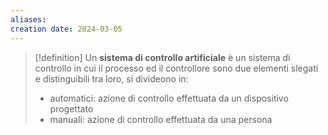 ```yaml
---
aliases: 
creation date: 2024-03-05
---
```


>[!definition]
>Un **sistema di controllo artificiale** è un sistema di controllo in cui il processo ed il controllore sono due elementi slegati e distinguibili tra loro, si divideono in:
>- automatici: azione di controllo effettuata da un dispositivo progettato
>- manuali: azione di controllo effettuata da una persona